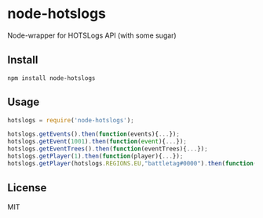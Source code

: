 # node-hotslogs
Node-wrapper for HOTSLogs API (with some sugar)

## Install
```
npm install node-hotslogs
```

## Usage
```js
hotslogs = require('node-hotslogs');

hotslogs.getEvents().then(function(events){...});
hotslogs.getEvent(1001).then(function(event){...});
hotslogs.getEventTrees().then(function(eventTrees){...});
hotslogs.getPlayer(1).then(function(player){...});
hotslogs.getPlayer(hotslogs.REGIONS.EU,"battletag#0000").then(function(player){...});
```

## License
MIT
